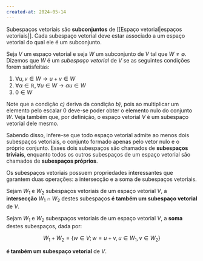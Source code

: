 ```yaml
---
created-at: 2024-05-14
---
```


Subespaços vetoriais são **subconjuntos** de [[Espaço vetorial|espaços vetoriais]]. Cada subespaço vetorial deve estar associado a um espaço vetorial do qual ele é um subconjunto.

Seja $V$ um espaço vetorial e seja $W$ um subconjunto de $V$ tal que $W \neq \emptyset$. Dizemos que $W$ é um *subespaço vetorial* de $V$ se as seguintes condições forem satisfeitas:

1.  $\forall u, v \in W \to u + v \in W$
2.  $\forall \alpha \in \mathbb{R}, \forall u \in W \to \alpha u \in W$
3.  $0 \in W$

Note que a condição *c)* deriva da condição *b)*, pois ao multiplicar um elemento pelo escalar 0 deve-se poder obter o elemento nulo do conjunto $W$. Veja também que, por definição, o espaço vetorial $V$ é um subespaço vetorial dele mesmo.

Sabendo disso, infere-se que todo espaço vetorial admite ao menos dois subespaços vetoriais, o conjunto formado apenas pelo vetor nulo e o próprio conjunto. Esses dois subespaços são chamados de **subespaços triviais**, enquanto todos os outros subespaços de um espaço vetorial são chamados de **subespaços próprios**.

Os subespaços vetoriais possuem propriedades interessantes que garantem duas operações: a intersecção e a soma de subespaços vetoriais.

Sejam $W_1$ e $W_2$ subespaços vetoriais de um espaço vetorial $V$, a **intersecção** $W_1 \cap W_2$ destes subespaços **é também um subespaço vetorial** de $V$.

Sejam $W_1$ e $W_2$ subespaços vetoriais de um espaço vetorial $V$, a **soma** destes subespaços, dada por:

$$ W_1 + W_2 = \{w \in V; w = u + v, u \in W_1, v \in W_2\}$$

**é também um subespaço vetorial** de $V$.